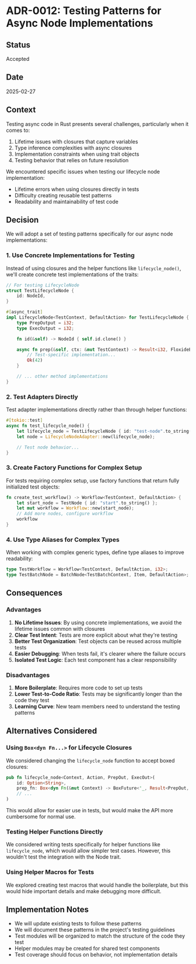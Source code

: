 # ADR-0012: Testing Patterns for Async Node Implementations

## Status

Accepted

## Date

2025-02-27

## Context

Testing async code in Rust presents several challenges, particularly when it comes to:

1. Lifetime issues with closures that capture variables
2. Type inference complexities with async closures
3. Implementation constraints when using trait objects
4. Testing behavior that relies on future resolution

We encountered specific issues when testing our lifecycle node implementation:

- Lifetime errors when using closures directly in tests
- Difficulty creating reusable test patterns
- Readability and maintainability of test code

## Decision

We will adopt a set of testing patterns specifically for our async node implementations:

### 1. Use Concrete Implementations for Testing

Instead of using closures and the helper functions like `lifecycle_node()`, we'll create concrete test implementations of the traits:

```rust
// For testing LifecycleNode
struct TestLifecycleNode {
    id: NodeId,
}

#[async_trait]
impl LifecycleNode<TestContext, DefaultAction> for TestLifecycleNode {
    type PrepOutput = i32;
    type ExecOutput = i32;

    fn id(&self) -> NodeId { self.id.clone() }

    async fn prep(&self, ctx: &mut TestContext) -> Result<i32, FloxideError> {
        // Test-specific implementation...
        Ok(42)
    }

    // ... other method implementations
}
```

### 2. Test Adapters Directly

Test adapter implementations directly rather than through helper functions:

```rust
#[tokio::test]
async fn test_lifecycle_node() {
    let lifecycle_node = TestLifecycleNode { id: "test-node".to_string() };
    let node = LifecycleNodeAdapter::new(lifecycle_node);

    // Test node behavior...
}
```

### 3. Create Factory Functions for Complex Setup

For tests requiring complex setup, use factory functions that return fully initialized test objects:

```rust
fn create_test_workflow() -> Workflow<TestContext, DefaultAction> {
    let start_node = TestNode { id: "start".to_string() };
    let mut workflow = Workflow::new(start_node);
    // Add more nodes, configure workflow
    workflow
}
```

### 4. Use Type Aliases for Complex Types

When working with complex generic types, define type aliases to improve readability:

```rust
type TestWorkflow = Workflow<TestContext, DefaultAction, i32>;
type TestBatchNode = BatchNode<TestBatchContext, Item, DefaultAction>;
```

## Consequences

### Advantages

1. **No Lifetime Issues**: By using concrete implementations, we avoid the lifetime issues common with closures
2. **Clear Test Intent**: Tests are more explicit about what they're testing
3. **Better Test Organization**: Test objects can be reused across multiple tests
4. **Easier Debugging**: When tests fail, it's clearer where the failure occurs
5. **Isolated Test Logic**: Each test component has a clear responsibility

### Disadvantages

1. **More Boilerplate**: Requires more code to set up tests
2. **Lower Test-to-Code Ratio**: Tests may be significantly longer than the code they test
3. **Learning Curve**: New team members need to understand the testing patterns

## Alternatives Considered

### Using `Box<dyn Fn...>` for Lifecycle Closures

We considered changing the `lifecycle_node` function to accept boxed closures:

```rust
pub fn lifecycle_node<Context, Action, PrepOut, ExecOut>(
    id: Option<String>,
    prep_fn: Box<dyn Fn(&mut Context) -> BoxFuture<'_, Result<PrepOut, FloxideError>> + Send + Sync>,
    // ...
)
```

This would allow for easier use in tests, but would make the API more cumbersome for normal use.

### Testing Helper Functions Directly

We considered writing tests specifically for helper functions like `lifecycle_node`, which would allow simpler test cases. However, this wouldn't test the integration with the Node trait.

### Using Helper Macros for Tests

We explored creating test macros that would handle the boilerplate, but this would hide important details and make debugging more difficult.

## Implementation Notes

- We will update existing tests to follow these patterns
- We will document these patterns in the project's testing guidelines
- Test modules will be organized to match the structure of the code they test
- Helper modules may be created for shared test components
- Test coverage should focus on behavior, not implementation details
